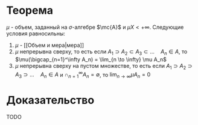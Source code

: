 # Теорема
$\mu$ - объем, заданный на $\sigma$-алгебре $\mc{A}$ и $\mu X < +\infty$. Следующие условия равносильны:
1. $\mu$ - [[Объем и мера|мера]]
2. $\mu$ непрерывна сверху, то есть если $A_1 \supset A_2 \subset A_3 \subset ... \quad A_n \in A$, то $\mu(\bigcap_{n=1}^\infty A_n) = \lim_{n \to \infty} \mu A_n$
3. $\mu$ непрерывна сверху на пустом множестве, то есть если $A_1 \supset A_2 \supset A_3 \supset ... \quad A_n \in A$ и $\cap_{n=1}^\infty A_n = \emptyset$, то $\lim_{n \to \infty} \mu A_n = 0$
# Доказательство
TODO